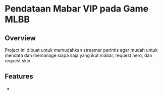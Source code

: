# Pendataan Mabar VIP pada Game MLBB

## Overview

Project ini dibuat untuk memudahkan streamer perintis agar mudah untuk mendata dan memanage siapa saja yang ikut mabar, request hero, dan request skin.

## Features

- 
